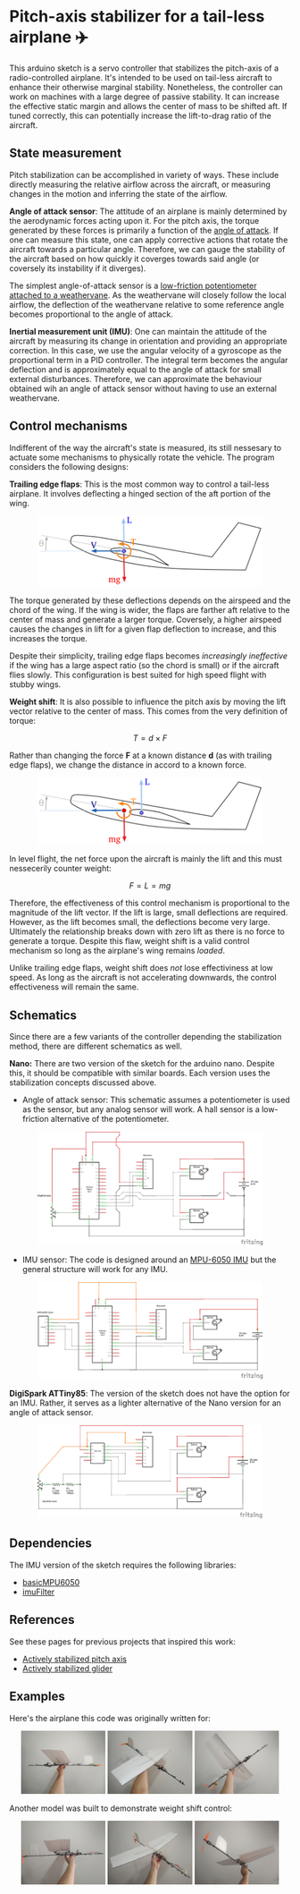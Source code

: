 # Pitch-axis stabilizer for a tail-less airplane :airplane:
This arduino sketch is a servo controller that stabilizes the pitch-axis of a radio-controlled airplane. It's intended to be used on tail-less aircraft to enhance their otherwise marginal stability. Nonetheless, the controller can work on machines with a large degree of passive stability. It can increase the effective static margin and allows the center of mass to be shifted aft. If tuned correctly, this can potentially increase the lift-to-drag ratio of the aircraft.  

## State measurement
Pitch stabilization can be accomplished in variety of ways. These include directly measuring the relative airflow across the aircraft, or measuring changes in the motion and inferring the state of the airflow. 

__Angle of attack sensor__:
The attitude of an airplane is mainly determined by the aerodynamic forces acting upon it. For the pitch axis, the torque generated by these forces is primarily a function of the [angle of attack](https://en.wikipedia.org/wiki/Angle_of_attack). If one can measure this state, one can apply corrective actions that rotate the aircraft towards a particular angle. Therefore, we can gauge the stability of the aircraft based on how quickly it coverges towards said angle (or coversely its instability if it diverges).    

The simplest angle-of-attack sensor is a [low-friction potentiometer attached to a weathervane](https://www.ilmailu.org/forum/index.php?action=dlattach;topic=5147.0;attach=10336). As the weathervane will closely follow the local airflow, the deflection of the weathervane relative to some reference angle becomes proportional to the angle of attack.

__Inertial measurement unit (IMU)__: 
One can maintain the attitude of the aircraft by measuring its change in orientation and providing an appropriate correction. In this case, we use the angular velocity of a gyroscope as the proportional term in a PID controller. The integral term becomes the angular deflection and is approximately equal to the angle of attack for small external disturbances. Therefore, we can approximate the behaviour obtained wih an angle of attack sensor without having to use an external weathervane.  

## Control mechanisms
Indifferent of the way the aircraft's state is measured, its still nessesary to actuate some mechanisms to physically rotate the vehicle. The program considers the following designs:

__Trailing edge flaps__: This is the most common way to control a tail-less airplane. It involves deflecting a hinged section of the aft portion of the wing. 

<p align="center"> 
<img src = "/images/diagrams/flap.png" width = "80%" height = "80%">
</p>

The torque generated by these deflections depends on the airspeed and the chord of the wing. If the wing is wider, the flaps are farther aft relative to the center of mass and generate a larger torque. Coversely, a higher airspeed causes the changes in lift for a given flap deflection to increase, and this increases the torque. 

Despite their simplicity, trailing edge flaps becomes _increasingly ineffective_ if the wing has a large aspect ratio (so the chord is small) or if the aircraft flies slowly. This configuration is best suited for high speed flight with stubby wings.

__Weight shift__: It is also possible to influence the pitch axis by moving the lift vector relative to the center of mass. This comes from the very definition of torque: 

$$ T = d \times F $$

Rather than changing the force __F__ at a known distance __d__ (as with trailing edge flaps), we change the distance in accord to a known force. 

<p align="center"> 
<img src = "/images/diagrams/weight-shift.png" width = "80%" height = "80%">
</p>

In level flight, the net force upon the aircraft is mainly the lift and this must nessecerily counter weight: 

$$ F = L = mg $$
 
Therefore, the effectiveness of this control mechanism is proportional to the magnitude of the lift vector. If the lift is large, small deflections are required. However, as the lift becomes small, the deflections become very large. Ultimately the relationship breaks down with zero lift as there is no force to generate a torque. Despite this flaw, weight shift is a valid control mechanism so long as the airplane's wing remains _loaded_. 

Unlike trailing edge flaps, weight shift does _not_ lose effectiviness at low speed. As long as the aircraft is not accelerating downwards, the control effectiveness will remain the same.  
  
## Schematics
Since there are a few variants of the controller depending the stabilization method, there are different schematics as well. 

__Nano:__ There are two version of the sketch for the arduino nano. Despite this, it should be compatible with similar boards. Each version uses the stabilization concepts discussed above. 

- Angle of attack sensor: This schematic assumes a potentiometer is used as the sensor, but any analog sensor will work. A hall sensor is a low-friction alternative of the potentiometer.

<p align="center"> 
<img src = "/images/diagrams/nano/aoa-sensor/schematic-nano.png" width = "80%" height = "80%">
</p>

- IMU sensor: The code is designed around an [MPU-6050 IMU](https://invensense.tdk.com/products/motion-tracking/6-axis/mpu-6050/) but the general structure will work for any IMU.
<p align="center"> 
<img src = "/images/diagrams/nano/imu/schematic-imu.png" width = "80%" height = "80%">
</p>

__DigiSpark ATTiny85__: The version of the sketch does not have the option for an IMU. Rather, it serves as a lighter alternative of the Nano version for an angle of attack sensor. 
<p align="center"> 
<img src = "/images/diagrams/attiny/schematic-attiny.png" width = "80%" height = "80%">
</p>

## Dependencies
The IMU version of the sketch requires the following libraries:

- [basicMPU6050](https://github.com/RCmags/basicMPU6050)
- [imuFilter](https://github.com/RCmags/imuFilter)

## References
See these pages for previous projects that inspired this work:

- [Actively stabilized pitch axis](http://www.charlesriverrc.org/articles/asfwpp/lelke_activepitch.htm)
- [Actively stabilized glider](https://www.youtube.com/watch?v=JfKrUbJYk74)

## Examples
Here's the airplane this code was originally written for:

<p align="center">
<img src = "/images/example/aoa-sensor/side.JPG" width = "30%" height = "30%">
<img src = "/images/example/aoa-sensor/top.JPG" width = "30%" height = "30%"> 
<img src = "/images/example/aoa-sensor/bottom.JPG" width = "30%" height = "30%">
</p>

Another model was built to demonstrate weight shift control:
<p align="center">
<img src = "/images/example/imu/side.JPG" width = "30%" height = "30%">
<img src = "/images/example/imu/front.JPG" width = "30%" height = "30%"> 
<img src = "/images/example/imu/rear.JPG" width = "30%" height = "30%">
</p>
